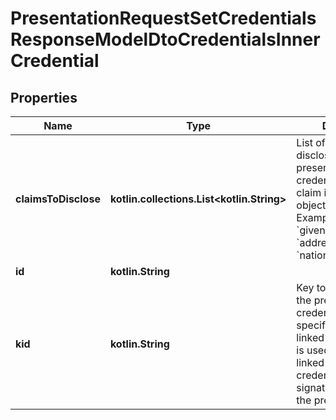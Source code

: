
# PresentationRequestSetCredentialsResponseModelDtoCredentialsInnerCredential

## Properties
Name | Type | Description | Notes
------------ | ------------- | ------------- | -------------
**claimsToDisclose** | **kotlin.collections.List&lt;kotlin.String&gt;** | List of claims to disclose when presenting the credential. When a claim is nested, use object notation.  Examples: &#x60;given_name&#x60;, &#x60;address.street&#x60; or &#x60;nationality.country[0]&#x60;  |  [optional]
**id** | **kotlin.String** |  |  [optional]
**kid** | **kotlin.String** | Key to use for signing the presentation of the credential. If no key is specified, the key linked to the credential is used. If no key is linked to the credential, no signature is added to the presentation. |  [optional]



